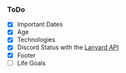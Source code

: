 ### ToDo

- [x] Important Dates
- [x] Age
- [x] Technologies
- [x] Discord Status with the [Lanyard API](https://github.com/Phineas/lanyard)
- [x] Footer
- [ ] Life Goals

